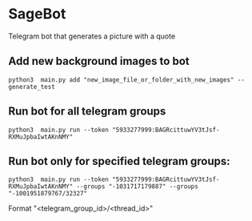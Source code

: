 # SageBot
Telegram bot that generates a picture with a quote

## Add new background images to bot

``` python3  main.py add "new_image_file_or_folder_with_new_images" --generate_test ```

## Run bot for all telegram groups

``` python3  main.py run --token "5933277999:BAGRcittuwYV3tJsf-RXMuJpbaIwtAKnNMY" ```

## Run bot only for  specified telegram groups:

``` python3  main.py run --token "5933277999:BAGRcittuwYV3tJsf-RXMuJpbaIwtAKnNMY" --groups "-1031717179887" --groups "-1001951879767/32327" ```

Format "<telegram_group_id>/<thread_id>"
